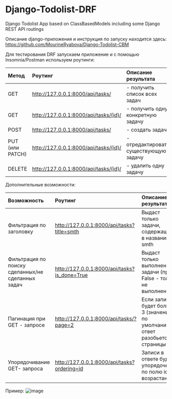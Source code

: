 # Django-Todolist-DRF
Django Todolist App based on ClassBasedModels including some Django REST API routings

Описание django-приложения и инструкция по запуску находится здесь: https://github.com/MourineRyabova/Django-Todolist-CBM

Для тестирования DRF запускаем приложение и с помощью Insomnia/Postman используем роутинги:

|Метод|Роутинг|Описание результата|
|:------|:--------|:-----------------------|
|GET| http://127.0.0.1:8000/api/tasks/| - получить список всех задач|
|GET| http://127.0.0.1:8000/api/tasks/{id}/| - получить одну конкретную задачу|
|POST| http://127.0.0.1:8000/api/tasks/| - создать задачу|
|PUT (или PATCH)| http://127.0.0.1:8000/api/tasks/{id}/| - отредактировать существующую задачу|
|DELETE| http://127.0.0.1:8000/api/tasks/{id}/| - удалить одну задачу|

Дополнительные возможности:

|Возможность|Роутинг|Описание результата|
|:------|:--------|:-----------------------|
|Фильтрация по заголовку|http://127.0.0.1:8000/api/tasks?title=smth|Выдаст только задачи, содержащие в названии smth|
|Фильтрация по поиску сделанных/не сделанных задач|http://127.0.0.1:8000/api/tasks?is_done=True|Выдаст только выполненные задачи (при False - только не выполненные)|
|Пагинация при GET - запросе|http://127.0.0.1:8000/api/tasks/?page=2|Если записей будет больше 3 (значение по умолчанию), ответ разобьется на страницы|
|Упорядочивание GET- запроса|http://127.0.0.1:8000/api/tasks?ordering=id|Записи в ответе будут упорядочены по полю id по возрастанию|

Пример:
![image](https://user-images.githubusercontent.com/88885135/220046409-b7764f4d-ee32-4358-8efd-2d8e8fc6d712.png)
